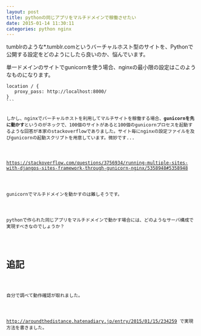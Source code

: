 ```yaml
---
layout: post
title: pythonの同じアプリをマルチドメインで稼働させたい
date: 2015-01-14 11:30:11
categories: python nginx
---
```

<p>tumblrのような*.tumblr.comというバーチャルホスト型のサイトを、Pythonで公開する設定をどのようにしたら良いのか、悩んでいます。</p>

<p>単一ドメインのサイトでgunicornを使う場合、nginxの最小限の設定はこのようなものになります。</p>

<pre class="lang-none prettyprint-override"><code>location / {
   proxy_pass: http://localhost:8000/
}
```

<p>しかし、nginxでバーチャルホストを利用してマルチサイトを稼働する場合、<b>gunicornを先に動かす</b>というのがネックで、100個のサイトがあると100個のgunicornプロセスを起動するような回答が本家のstackoverflowでありました。サイト毎にnginxの設定ファイルを及びgunicornの起動スクリプトを用意しています。微妙です...</p>

<p><a href="https://stackoverflow.com/questions/3756934/running-multiple-sites-with-djangos-sites-framework-through-gunicorn-nginx/5358948#5358948">https://stackoverflow.com/questions/3756934/running-multiple-sites-with-djangos-sites-framework-through-gunicorn-nginx/5358948#5358948</a></p>

<p>gunicornでマルチドメインを動かすのは難しそうです。</p>

<p>pythonで作られた同じアプリをマルチドメインで動かす場合には、どのようなサーバ構成で実現すべきなのでしょうか？ </p>

<h1>追記</h1>

<p>自分で調べて動作確認が取れました。</p>

<p><a href="http://aroundthedistance.hatenadiary.jp/entry/2015/01/15/234259" rel="nofollow noreferrer">http://aroundthedistance.hatenadiary.jp/entry/2015/01/15/234259</a> で実現方法を書きました。</p>
